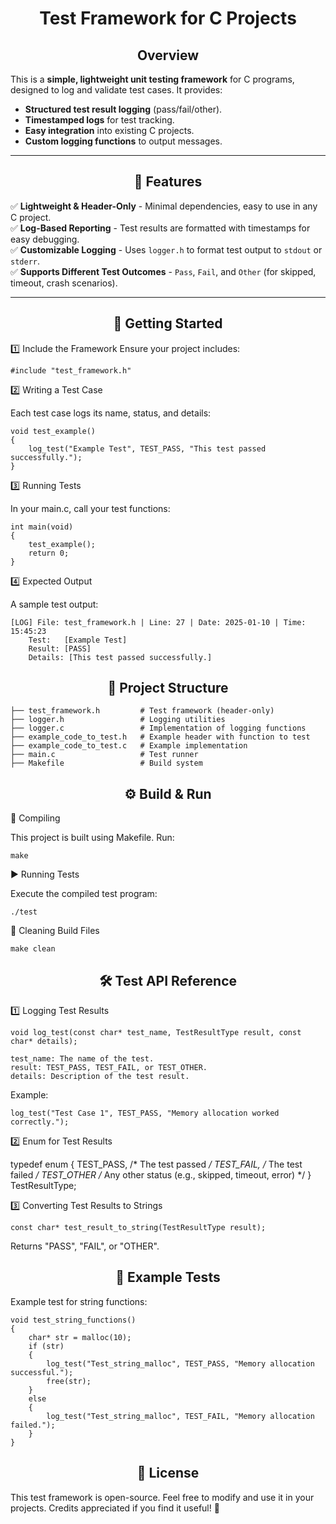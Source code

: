 # <div align="center">Test Framework for C Projects</div>

## <div align="center">Overview</div>

This is a **simple, lightweight unit testing framework** for C programs, designed to log and validate test cases. It provides:

- **Structured test result logging** (pass/fail/other).
- **Timestamped logs** for test tracking.
- **Easy integration** into existing C projects.
- **Custom logging functions** to output messages.

---

## <div align="center">📌 Features</div>

✅ **Lightweight & Header-Only** - Minimal dependencies, easy to use in any C project.  
✅ **Log-Based Reporting** - Test results are formatted with timestamps for easy debugging.  
✅ **Customizable Logging** - Uses `logger.h` to format test output to `stdout` or `stderr`.  
✅ **Supports Different Test Outcomes** - `Pass`, `Fail`, and `Other` (for skipped, timeout, crash scenarios).  

---

## <div align="center">🚀 Getting Started</div>

1️⃣ Include the Framework
Ensure your project includes:

    #include "test_framework.h"

2️⃣ Writing a Test Case

Each test case logs its name, status, and details:

    void test_example() 
    {
        log_test("Example Test", TEST_PASS, "This test passed successfully.");
    }

3️⃣ Running Tests

In your main.c, call your test functions:
    
    int main(void) 
    {
        test_example();
        return 0;
    }

4️⃣ Expected Output

A sample test output:

    [LOG] File: test_framework.h | Line: 27 | Date: 2025-01-10 | Time: 15:45:23
        Test:   [Example Test]
        Result: [PASS]
        Details: [This test passed successfully.]

## <div align="center">📂 Project Structure</div>

    ├── test_framework.h         # Test framework (header-only)
    ├── logger.h                 # Logging utilities
    ├── logger.c                 # Implementation of logging functions
    ├── example_code_to_test.h   # Example header with function to test
    ├── example_code_to_test.c   # Example implementation
    ├── main.c                   # Test runner
    ├── Makefile                 # Build system

## <div align="center">⚙ Build & Run</div>
🔧 Compiling

This project is built using Makefile. Run:

    make

▶ Running Tests

Execute the compiled test program:

    ./test

🧹 Cleaning Build Files

    make clean

## <div align="center">🛠 Test API Reference</div>
1️⃣ Logging Test Results

    void log_test(const char* test_name, TestResultType result, const char* details);

    test_name: The name of the test.
    result: TEST_PASS, TEST_FAIL, or TEST_OTHER.
    details: Description of the test result.

Example:

    log_test("Test Case 1", TEST_PASS, "Memory allocation worked correctly.");

2️⃣ Enum for Test Results

typedef enum 
{
    TEST_PASS,  /* The test passed */
    TEST_FAIL,  /* The test failed */
    TEST_OTHER  /* Any other status (e.g., skipped, timeout, error) */
} TestResultType;

3️⃣ Converting Test Results to Strings

    const char* test_result_to_string(TestResultType result);

Returns "PASS", "FAIL", or "OTHER".
## <div align="center">📝 Example Tests</div>

Example test for string functions:

    void test_string_functions() 
    {
        char* str = malloc(10);
        if (str) 
        {
            log_test("Test_string_malloc", TEST_PASS, "Memory allocation successful.");
            free(str);
        } 
        else 
        {
            log_test("Test_string_malloc", TEST_FAIL, "Memory allocation failed.");
        }
    }

## <div align="center">📜 License</div>

This test framework is open-source. Feel free to modify and use it in your projects. Credits appreciated if you find it useful! 🚀
